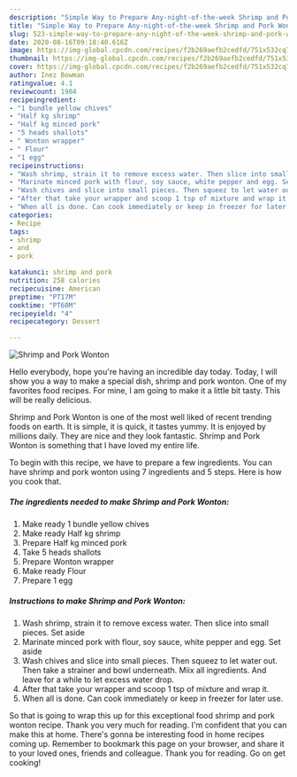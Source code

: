 ```yaml
---
description: "Simple Way to Prepare Any-night-of-the-week Shrimp and Pork Wonton"
title: "Simple Way to Prepare Any-night-of-the-week Shrimp and Pork Wonton"
slug: 523-simple-way-to-prepare-any-night-of-the-week-shrimp-and-pork-wonton
date: 2020-08-16T09:18:40.616Z
image: https://img-global.cpcdn.com/recipes/f2b269aefb2cedfd/751x532cq70/shrimp-and-pork-wonton-recipe-main-photo.jpg
thumbnail: https://img-global.cpcdn.com/recipes/f2b269aefb2cedfd/751x532cq70/shrimp-and-pork-wonton-recipe-main-photo.jpg
cover: https://img-global.cpcdn.com/recipes/f2b269aefb2cedfd/751x532cq70/shrimp-and-pork-wonton-recipe-main-photo.jpg
author: Inez Bowman
ratingvalue: 4.1
reviewcount: 1904
recipeingredient:
- "1 bundle yellow chives"
- "Half kg shrimp"
- "Half kg minced pork"
- "5 heads shallots"
- " Wonton wrapper"
- " Flour"
- "1 egg"
recipeinstructions:
- "Wash shrimp, strain it to remove excess water. Then slice into small pieces. Set aside"
- "Marinate minced pork with flour, soy sauce, white pepper and egg. Set aside"
- "Wash chives and slice into small pieces. Then squeez to let water out. Then take a strainer and bowl underneath. Miix all ingredients. And leave for a while to let excess water drop."
- "After that take your wrapper and scoop 1 tsp of mixture and wrap it."
- "When all is done. Can cook immediately or keep in freezer for later use."
categories:
- Recipe
tags:
- shrimp
- and
- pork

katakunci: shrimp and pork 
nutrition: 258 calories
recipecuisine: American
preptime: "PT17M"
cooktime: "PT60M"
recipeyield: "4"
recipecategory: Dessert

---
```



![Shrimp and Pork Wonton](https://img-global.cpcdn.com/recipes/f2b269aefb2cedfd/751x532cq70/shrimp-and-pork-wonton-recipe-main-photo.jpg)

Hello everybody, hope you're having an incredible day today. Today, I will show you a way to make a special dish, shrimp and pork wonton. One of my favorites food recipes. For mine, I am going to make it a little bit tasty. This will be really delicious.

Shrimp and Pork Wonton is one of the most well liked of recent trending foods on earth. It is simple, it is quick, it tastes yummy. It is enjoyed by millions daily. They are nice and they look fantastic. Shrimp and Pork Wonton is something that I have loved my entire life.




To begin with this recipe, we have to prepare a few ingredients. You can have shrimp and pork wonton using 7 ingredients and 5 steps. Here is how you cook that.

<!--inarticleads1-->

##### The ingredients needed to make Shrimp and Pork Wonton:

1. Make ready 1 bundle yellow chives
1. Make ready Half kg shrimp
1. Prepare Half kg minced pork
1. Take 5 heads shallots
1. Prepare  Wonton wrapper
1. Make ready  Flour
1. Prepare 1 egg




<!--inarticleads2-->

##### Instructions to make Shrimp and Pork Wonton:

1. Wash shrimp, strain it to remove excess water. Then slice into small pieces. Set aside
1. Marinate minced pork with flour, soy sauce, white pepper and egg. Set aside
1. Wash chives and slice into small pieces. Then squeez to let water out. Then take a strainer and bowl underneath. Miix all ingredients. And leave for a while to let excess water drop.
1. After that take your wrapper and scoop 1 tsp of mixture and wrap it.
1. When all is done. Can cook immediately or keep in freezer for later use.




So that is going to wrap this up for this exceptional food shrimp and pork wonton recipe. Thank you very much for reading. I'm confident that you can make this at home. There's gonna be interesting food in home recipes coming up. Remember to bookmark this page on your browser, and share it to your loved ones, friends and colleague. Thank you for reading. Go on get cooking!
